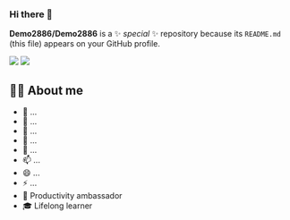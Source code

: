 ### Hi there 👋

**Demo2886/Demo2886** is a ✨ _special_ ✨ repository because its `README.md` (this file) appears on your GitHub profile.

<p align="left">
    <a href="https://t.me/darkcat28"><img src="https://badgen.net/badge/icon/%40ALEX?icon=telegram&label=TG" /></a>
    <a href="https://www.linkedin.com/in/%D0%B0%D0%BB%D0%B5%D0%BA%D1%81%D0%B0%D0%BD%D0%B4%D1%80-%D0%BD%D0%B5%D1%84%D0%B5%D0%B4%D0%B8%D0%BD-b34629114/"><img src="https://badgen.net/badge/blog/linkedin/green?icon=chrome&label" /></a>
</p>

## 🙋‍♂️ About me

- 🔭  ...
- 🌱  ...
- 👯  ...
- 🤔  ...
- 💬  ...
- 📫  ...
- 😄  ...
- ⚡  ...
- 🚀 Productivity ambassador  
- 🎓 Lifelong learner
